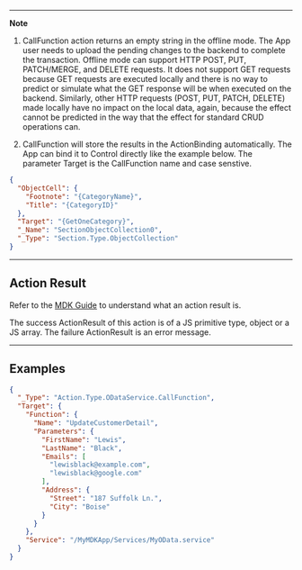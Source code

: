 
----
**Note**
1. CallFunction action returns an empty string in the offline mode. The App user needs to upload the pending changes to the backend to complete the transaction. 
Offline mode can support HTTP POST, PUT, PATCH/MERGE, and DELETE requests. It does not support GET requests because GET requests are executed locally and there is no way to predict or simulate what the GET response will be when executed on the backend. Similarly, other HTTP requests (POST, PUT, PATCH, DELETE) made locally have no impact on the local data, again, because the effect cannot be predicted in the way that the effect for standard CRUD operations can.

2. CallFunction will store the results in the ActionBinding automatically. The App can bind it to Control directly like the example below. The parameter Target is the CallFunction name and case senstive.

```json
{
  "ObjectCell": {
    "Footnote": "{CategoryName}",
    "Title": "{CategoryID}"
  },
  "Target": "{GetOneCategory}",
  "_Name": "SectionObjectCollection0",
  "_Type": "Section.Type.ObjectCollection"
}
```

----
## Action Result
Refer to the [MDK Guide](https://help.sap.com/doc/f53c64b93e5140918d676b927a3cd65b/Cloud/en-US/docs-en/guides/getting-started/mdk/development/action-binding-and-result.html#action-results) to understand what an action result is.

The success ActionResult of this action is of a JS primitive type, object or a JS array. The failure ActionResult is an error message.

----
## Examples

```json
{
  "_Type": "Action.Type.ODataService.CallFunction",
  "Target": {
    "Function": {
      "Name": "UpdateCustomerDetail",
      "Parameters": {
        "FirstName": "Lewis",
        "LastName": "Black",
        "Emails": [
          "lewisblack@example.com",
          "lewisblack@google.com"
        ],
        "Address": {
          "Street": "187 Suffolk Ln.",
          "City": "Boise"
        }
      }
    },
    "Service": "/MyMDKApp/Services/MyOData.service"
  }
}
```

